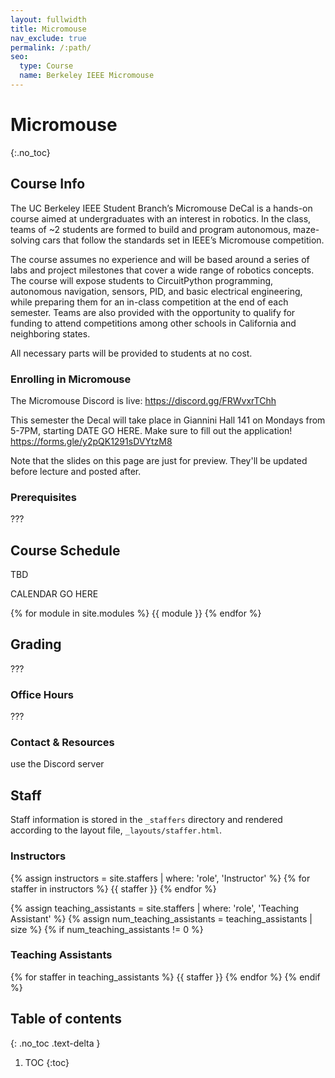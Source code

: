 ```yaml
---
layout: fullwidth
title: Micromouse
nav_exclude: true
permalink: /:path/
seo:
  type: Course
  name: Berkeley IEEE Micromouse
---
```


# Micromouse
{:.no_toc}

## Course Info

The UC Berkeley IEEE Student Branch’s Micromouse DeCal is a hands-on course aimed at undergraduates with an interest in robotics. In the class, teams of ~2 students are formed to build and program autonomous, maze-solving cars that follow the standards set in IEEE’s Micromouse competition.

The course assumes no experience and will be based around a series of labs and project milestones that cover a wide range of robotics concepts. The course will expose students to CircuitPython programming, autonomous navigation, sensors, PID, and basic electrical engineering, while preparing them for an in-class competition at the end of each semester. Teams are also provided with the opportunity to qualify for funding to attend competitions among other schools in California and neighboring states.

All necessary parts will be provided to students at no cost.

### Enrolling in Micromouse

The Micromouse Discord is live: https://discord.gg/FRWvxrTChh

This semester the Decal will take place in Giannini Hall 141 on Mondays from 5-7PM, starting DATE GO HERE. Make sure to fill out the application! https://forms.gle/y2pQK1291sDVYtzM8

Note that the slides on this page are just for preview. They'll be updated before lecture and posted after.

### Prerequisites

???

## Course Schedule

TBD

CALENDAR GO HERE

{% for module in site.modules %} {{ module }} {% endfor %}

## Grading

???

### Office Hours

???

### Contact & Resources

use the Discord server

## Staff

Staff information is stored in the `_staffers` directory and rendered according to the layout file, `_layouts/staffer.html`.

### Instructors

{% assign instructors = site.staffers | where: 'role', 'Instructor' %}
{% for staffer in instructors %}
{{ staffer }}
{% endfor %}

{% assign teaching_assistants = site.staffers | where: 'role', 'Teaching Assistant' %}
{% assign num_teaching_assistants = teaching_assistants | size %}
{% if num_teaching_assistants != 0 %}

### Teaching Assistants

{% for staffer in teaching_assistants %}
{{ staffer }}
{% endfor %}
{% endif %}

## Table of contents
{: .no_toc .text-delta }

1. TOC
{:toc}
